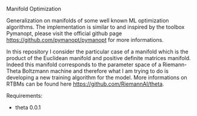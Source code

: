 Manifold Optimization


Generalization on manifolds of some well known ML optimization algorithms. The implementation
is similar to and inspired by the toolbox Pymanopt, please visit the official github page
https://github.com/pymanopt/pymanopt for more informations.

In this repository I consider the particular case of a manifold which is the product of the
Euclidean manifold and positive definite matrices manifold. Indeed this manifold corresponds
to the parameter space of a Riemann-Theta Boltzmann machine and therefore what I am trying
to do is developing a new training algorithm for the model. More informations on RTBMs can
be found here https://github.com/RiemannAI/theta.

Requirements:

- theta 0.0.1

